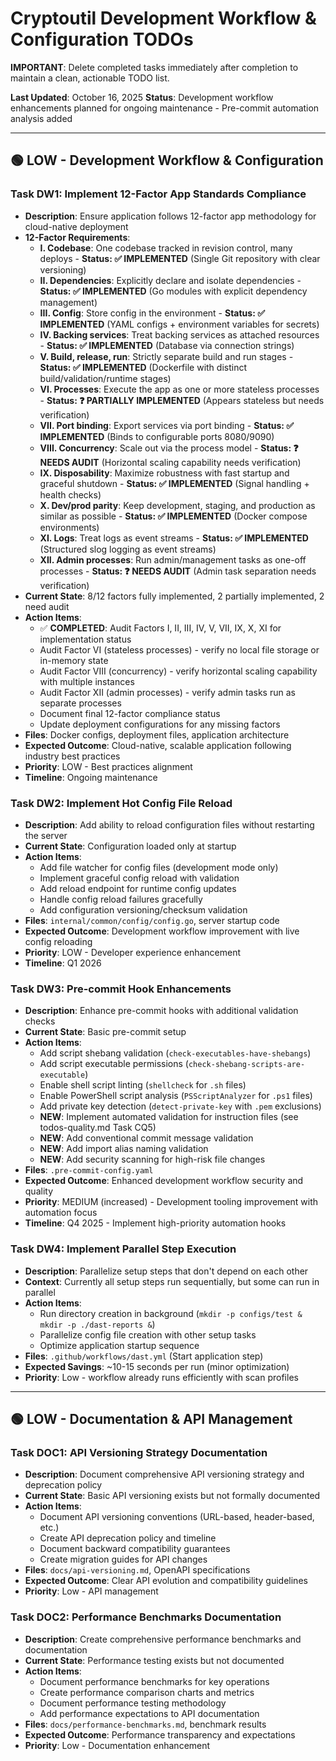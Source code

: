 # Cryptoutil Development Workflow & Configuration TODOs

**IMPORTANT**: Delete completed tasks immediately after completion to maintain a clean, actionable TODO list.

**Last Updated**: October 16, 2025
**Status**: Development workflow enhancements planned for ongoing maintenance - Pre-commit automation analysis added

---

## 🟢 LOW - Development Workflow & Configuration

### Task DW1: Implement 12-Factor App Standards Compliance
- **Description**: Ensure application follows 12-factor app methodology for cloud-native deployment
- **12-Factor Requirements**:
  - **I. Codebase**: One codebase tracked in revision control, many deploys - **Status: ✅ IMPLEMENTED** (Single Git repository with clear versioning)
  - **II. Dependencies**: Explicitly declare and isolate dependencies - **Status: ✅ IMPLEMENTED** (Go modules with explicit dependency management)
  - **III. Config**: Store config in the environment - **Status: ✅ IMPLEMENTED** (YAML configs + environment variables for secrets)
  - **IV. Backing services**: Treat backing services as attached resources - **Status: ✅ IMPLEMENTED** (Database via connection strings)
  - **V. Build, release, run**: Strictly separate build and run stages - **Status: ✅ IMPLEMENTED** (Dockerfile with distinct build/validation/runtime stages)
  - **VI. Processes**: Execute the app as one or more stateless processes - **Status: ❓ PARTIALLY IMPLEMENTED** (Appears stateless but needs verification)
  - **VII. Port binding**: Export services via port binding - **Status: ✅ IMPLEMENTED** (Binds to configurable ports 8080/9090)
  - **VIII. Concurrency**: Scale out via the process model - **Status: ❓ NEEDS AUDIT** (Horizontal scaling capability needs verification)
  - **IX. Disposability**: Maximize robustness with fast startup and graceful shutdown - **Status: ✅ IMPLEMENTED** (Signal handling + health checks)
  - **X. Dev/prod parity**: Keep development, staging, and production as similar as possible - **Status: ✅ IMPLEMENTED** (Docker compose environments)
  - **XI. Logs**: Treat logs as event streams - **Status: ✅ IMPLEMENTED** (Structured slog logging as event streams)
  - **XII. Admin processes**: Run admin/management tasks as one-off processes - **Status: ❓ NEEDS AUDIT** (Admin task separation needs verification)
- **Current State**: 8/12 factors fully implemented, 2 partially implemented, 2 need audit
- **Action Items**:
  - ✅ **COMPLETED**: Audit Factors I, II, III, IV, V, VII, IX, X, XI for implementation status
  - Audit Factor VI (stateless processes) - verify no local file storage or in-memory state
  - Audit Factor VIII (concurrency) - verify horizontal scaling capability with multiple instances
  - Audit Factor XII (admin processes) - verify admin tasks run as separate processes
  - Document final 12-factor compliance status
  - Update deployment configurations for any missing factors
- **Files**: Docker configs, deployment files, application architecture
- **Expected Outcome**: Cloud-native, scalable application following industry best practices
- **Priority**: LOW - Best practices alignment
- **Timeline**: Ongoing maintenance

### Task DW2: Implement Hot Config File Reload
- **Description**: Add ability to reload configuration files without restarting the server
- **Current State**: Configuration loaded only at startup
- **Action Items**:
  - Add file watcher for config files (development mode only)
  - Implement graceful config reload with validation
  - Add reload endpoint for runtime config updates
  - Handle config reload failures gracefully
  - Add configuration versioning/checksum validation
- **Files**: `internal/common/config/config.go`, server startup code
- **Expected Outcome**: Development workflow improvement with live config reloading
- **Priority**: LOW - Developer experience enhancement
- **Timeline**: Q1 2026

### Task DW3: Pre-commit Hook Enhancements
- **Description**: Enhance pre-commit hooks with additional validation checks
- **Current State**: Basic pre-commit setup
- **Action Items**:
  - Add script shebang validation (`check-executables-have-shebangs`)
  - Add script executable permissions (`check-shebang-scripts-are-executable`)
  - Enable shell script linting (`shellcheck` for `.sh` files)
  - Enable PowerShell script analysis (`PSScriptAnalyzer` for `.ps1` files)
  - Add private key detection (`detect-private-key` with `.pem` exclusions)
  - **NEW**: Implement automated validation for instruction files (see todos-quality.md Task CQ5)
  - **NEW**: Add conventional commit message validation
  - **NEW**: Add import alias naming validation
  - **NEW**: Add security scanning for high-risk file changes
- **Files**: `.pre-commit-config.yaml`
- **Expected Outcome**: Enhanced development workflow security and quality
- **Priority**: MEDIUM (increased) - Development tooling improvement with automation focus
- **Timeline**: Q4 2025 - Implement high-priority automation hooks

### Task DW4: Implement Parallel Step Execution
- **Description**: Parallelize setup steps that don't depend on each other
- **Context**: Currently all setup steps run sequentially, but some can run in parallel
- **Action Items**:
  - Run directory creation in background (`mkdir -p configs/test & mkdir -p ./dast-reports &`)
  - Parallelize config file creation with other setup tasks
  - Optimize application startup sequence
- **Files**: `.github/workflows/dast.yml` (Start application step)
- **Expected Savings**: ~10-15 seconds per run (minor optimization)
- **Priority**: Low - workflow already runs efficiently with scan profiles

---

## 🟢 LOW - Documentation & API Management

### Task DOC1: API Versioning Strategy Documentation
- **Description**: Document comprehensive API versioning strategy and deprecation policy
- **Current State**: Basic API versioning exists but not formally documented
- **Action Items**:
  - Document API versioning conventions (URL-based, header-based, etc.)
  - Create API deprecation policy and timeline
  - Document backward compatibility guarantees
  - Create migration guides for API changes
- **Files**: `docs/api-versioning.md`, OpenAPI specifications
- **Expected Outcome**: Clear API evolution and compatibility guidelines
- **Priority**: Low - API management

### Task DOC2: Performance Benchmarks Documentation
- **Description**: Create comprehensive performance benchmarks and documentation
- **Current State**: Performance testing exists but not documented
- **Action Items**:
  - Document performance benchmarks for key operations
  - Create performance comparison charts and metrics
  - Document performance testing methodology
  - Add performance expectations to API documentation
- **Files**: `docs/performance-benchmarks.md`, benchmark results
- **Expected Outcome**: Performance transparency and expectations
- **Priority**: Low - Documentation enhancement
